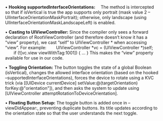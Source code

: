 • **Hooking supportedInterfaceOrientations:**
 The method is intercepted so that if isVertical is true the app supports only portrait (mask value 2 – UIInterfaceOrientationMaskPortrait); otherwise, only landscape (using UIInterfaceOrientationMaskLandscapeLeft) is enabled.

• **Casting to UIViewController:**
Since the compiler only sees a forward declaration of RootViewController (and therefore doesn’t know it has a “view” property), we cast “self” to UIViewController * when accessing “view”.
For example:
  UIViewController *vc = (UIViewController *)self;
  if (![vc.view viewWithTag:1001]) { … }
This makes the “view” property available for use in our code.

• **Toggling Orientation:**
The button toggles the state of a global Boolean (isVertical), changes the allowed interface orientation (based on the hooked –supportedInterfaceOrientations), forces the device to rotate using a KVC trick (via [[UIDevice currentDevice] setValue:@(targetOrientation) forKey:@"orientation"]), and then asks the system to update using [UIViewController attemptRotationToDeviceOrientation].

• **Floating Button Setup:**
The toggle button is added once in –viewDidAppear:, preventing duplicate buttons. Its title updates according to the orientation state so that the user understands the next toggle.

